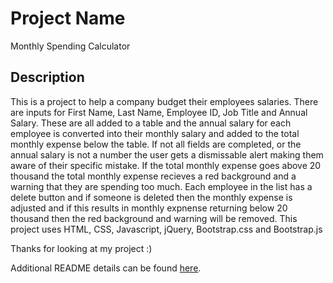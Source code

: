 # Project Name

Monthly Spending Calculator

## Description
This is a project to help a company budget their employees salaries. There are inputs for First Name,
Last Name, Employee ID, Job Title and Annual Salary. These are all added to a table and the annual salary for each employee is converted into their monthly salary and added to the total monthly expense below the table.
If not all fields are completed, or the annual salary is not a number the user gets a dismissable alert making them aware of their specific mistake. If the total monthly expense goes above 20 thousand the 
total monthly expense recieves a red background and a warning that they are spending too much. 
Each employee in the list has a delete button and if someone is deleted then the monthly expense is adjusted and if this results in monthly expnense returning below 20 thousand then the red background and warning will
be removed.
This project uses HTML, CSS, Javascript, jQuery, Bootstrap.css and Bootstrap.js

Thanks for looking at my project :)



Additional README details can be found [here](https://github.com/PrimeAcademy/readme-template/blob/master/README.md).
